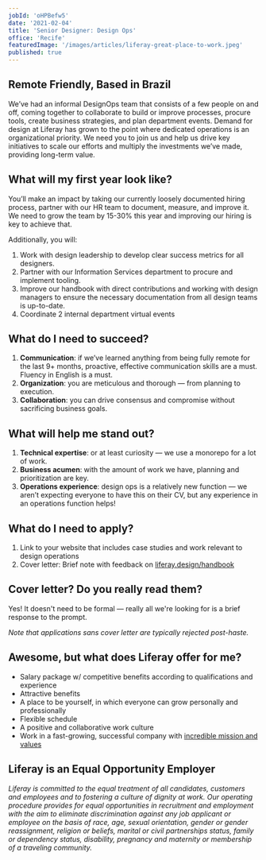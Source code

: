 ```yaml
---
jobId: 'oHPBefw5'
date: '2021-02-04'
title: 'Senior Designer: Design Ops'
office: 'Recife'
featuredImage: '/images/articles/liferay-great-place-to-work.jpeg'
published: true
---
```


## Remote Friendly, Based in Brazil

We’ve had an informal DesignOps team that consists of a few people on and off, coming together to collaborate to build or improve processes, procure tools, create business strategies, and plan department events. Demand for design at Liferay has grown to the point where dedicated operations is an organizational priority. We need you to join us and help us drive key initiatives to scale our efforts and multiply the investments we’ve made, providing long-term value.

## What will my first year look like?

You’ll make an impact by taking our currently loosely documented hiring process, partner with our HR team to document, measure, and improve it. We need to grow the team by 15-30% this year and improving our hiring is key to achieve that.

Additionally, you will:

1. Work with design leadership to develop clear success metrics for all designers.
2. Partner with our Information Services department to procure and implement tooling.
3. Improve our handbook with direct contributions and working with design managers to ensure the necessary documentation from all design teams is up-to-date.
4. Coordinate 2 internal department virtual events

## What do I need to succeed?

1. **Communication**: if we’ve learned anything from being fully remote for the last 9+ months, proactive, effective communication skills are a must. Fluency in English is a must.
2. **Organization**: you are meticulous and thorough — from planning to execution.
3. **Collaboration**: you can drive consensus and compromise without sacrificing business goals.

## What will help me stand out?

1. **Technical expertise**: or at least curiosity — we use a monorepo for a lot of work.
2. **Business acumen**: with the amount of work we have, planning and prioritization are key.
3. **Operations experience**: design ops is a relatively new function — we aren’t expecting everyone to have this on their CV, but any experience in an operations function helps!

## What do I need to apply?

1. Link to your website that includes case studies and work relevant to design operations
2. Cover letter: Brief note with feedback on [liferay.design/handbook](https://liferay.design/handbook/)

## Cover letter? Do you really read them?

Yes! It doesn't need to be formal — really all we're looking for is a brief response to the prompt.

_Note that applications sans cover letter are typically rejected post-haste._

## Awesome, but what does Liferay offer for me?

-   Salary package w/ competitive benefits according to qualifications and experience
-   Attractive benefits
-   A place to be yourself, in which everyone can grow personally and professionally
-   Flexible schedule
-   A positive and collaborative work culture
-   Work in a fast-growing, successful company with [incredible mission and values](https://www.liferay.com/company/our-story)

## Liferay is an Equal Opportunity Employer

_Liferay is committed to the equal treatment of all candidates, customers and employees and to fostering a culture of dignity at work. Our operating procedure provides for equal opportunities in recruitment and employment with the aim to eliminate discrimination against any job applicant or employee on the basis of race, age, sexual orientation, gender or gender reassignment, religion or beliefs, marital or civil partnerships status, family or dependency status, disability, pregnancy and maternity or membership of a traveling community._
